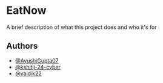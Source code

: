 
# EatNow

A brief description of what this project does and who it's for


## Authors

- [@AyushiGupta07](https://github.com/AyushiGupta07)
- [@kshitij-24-cyber](https://github.com/kshitij-24-cyber)
- [@vaidik22](https://github.com/vaidik22)

